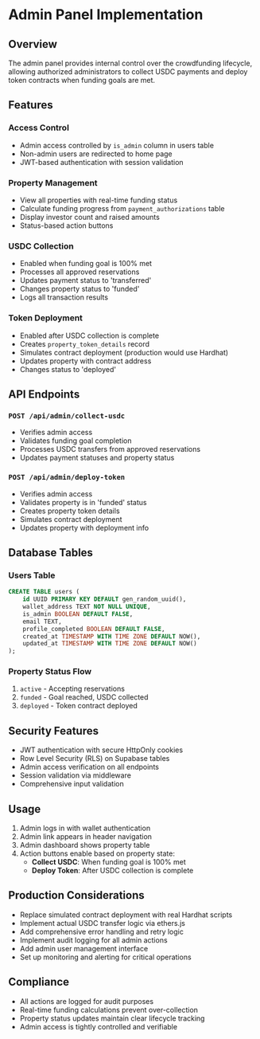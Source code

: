 # Admin Panel Implementation

## Overview

The admin panel provides internal control over the crowdfunding lifecycle, allowing authorized administrators to collect USDC payments and deploy token contracts when funding goals are met.

## Features

### Access Control
- Admin access controlled by `is_admin` column in users table
- Non-admin users are redirected to home page
- JWT-based authentication with session validation

### Property Management
- View all properties with real-time funding status
- Calculate funding progress from `payment_authorizations` table
- Display investor count and raised amounts
- Status-based action buttons

### USDC Collection
- Enabled when funding goal is 100% met
- Processes all approved reservations
- Updates payment status to 'transferred'
- Changes property status to 'funded'
- Logs all transaction results

### Token Deployment
- Enabled after USDC collection is complete
- Creates `property_token_details` record
- Simulates contract deployment (production would use Hardhat)
- Updates property with contract address
- Changes status to 'deployed'

## API Endpoints

### `POST /api/admin/collect-usdc`
- Verifies admin access
- Validates funding goal completion
- Processes USDC transfers from approved reservations
- Updates payment statuses and property status

### `POST /api/admin/deploy-token`
- Verifies admin access
- Validates property is in 'funded' status
- Creates property token details
- Simulates contract deployment
- Updates property with deployment info

## Database Tables

### Users Table
```sql
CREATE TABLE users (
    id UUID PRIMARY KEY DEFAULT gen_random_uuid(),
    wallet_address TEXT NOT NULL UNIQUE,
    is_admin BOOLEAN DEFAULT FALSE,
    email TEXT,
    profile_completed BOOLEAN DEFAULT FALSE,
    created_at TIMESTAMP WITH TIME ZONE DEFAULT NOW(),
    updated_at TIMESTAMP WITH TIME ZONE DEFAULT NOW()
);
```

### Property Status Flow
1. `active` - Accepting reservations
2. `funded` - Goal reached, USDC collected
3. `deployed` - Token contract deployed

## Security Features

- JWT authentication with secure HttpOnly cookies
- Row Level Security (RLS) on Supabase tables
- Admin access verification on all endpoints
- Session validation via middleware
- Comprehensive input validation

## Usage

1. Admin logs in with wallet authentication
2. Admin link appears in header navigation
3. Admin dashboard shows property table
4. Action buttons enable based on property state:
   - **Collect USDC**: When funding goal is 100% met
   - **Deploy Token**: After USDC collection is complete

## Production Considerations

- Replace simulated contract deployment with real Hardhat scripts
- Implement actual USDC transfer logic via ethers.js
- Add comprehensive error handling and retry logic
- Implement audit logging for all admin actions
- Add admin user management interface
- Set up monitoring and alerting for critical operations

## Compliance

- All actions are logged for audit purposes
- Real-time funding calculations prevent over-collection
- Property status updates maintain clear lifecycle tracking
- Admin access is tightly controlled and verifiable 
